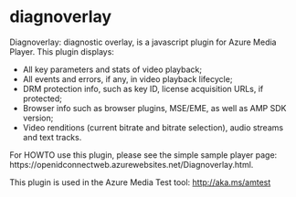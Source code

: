 # diagnoverlay
Diagnoverlay: diagnostic overlay, is a javascript plugin for Azure Media Player.
This plugin displays:
<ul>
  <li>All key parameters and stats of video playback;</li>
  <li>All events and errors, if any, in video playback lifecycle;</li>
  <li>DRM protection info, such as key ID, license acquisition URLs, if protected;</li>
  <li>Browser info such as browser plugins, MSE/EME, as well as AMP SDK version;</li>
  <li>Video renditions (current bitrate and bitrate selection), audio streams and text tracks.</li>
</ul>
For HOWTO use this plugin, please see the simple sample player page: https://openidconnectweb.azurewebsites.net/Diagnoverlay.html.

This plugin is used in the Azure Media Test tool: http://aka.ms/amtest 
